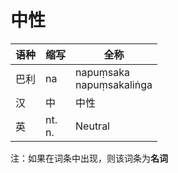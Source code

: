 # 中性

|语种|缩写|全称|
|-|-|-|
|巴利|na|napuṃsaka<br>napuṃsakaliṅga|
|汉|中|中性|
|英|nt.<br>n.|Neutral|

注：如果在词条中出现，则该词条为**名词**